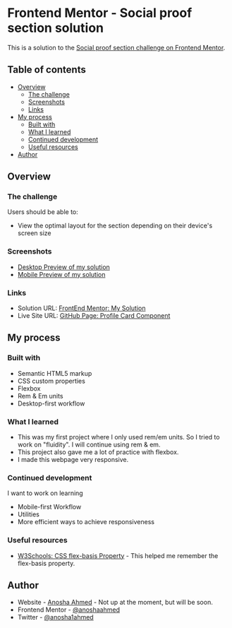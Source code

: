 # Frontend Mentor - Social proof section solution

This is a solution to the [Social proof section challenge on Frontend Mentor](https://www.frontendmentor.io/challenges/social-proof-section-6e0qTv_bA).

## Table of contents

- [Overview](#overview)
  - [The challenge](#the-challenge)
  - [Screenshots](#screenshots)
  - [Links](#links)
- [My process](#my-process)
  - [Built with](#built-with)
  - [What I learned](#what-i-learned)
  - [Continued development](#continued-development)
  - [Useful resources](#useful-resources)
- [Author](#author)

## Overview

### The challenge

Users should be able to:

- View the optimal layout for the section depending on their device's screen size

### Screenshots

- [Desktop Preview of my solution](solution-screenshots/desktop-preview.png)
- [Mobile Preview of my solution](solution-screenshots/mobile-preview.png)

### Links

- Solution URL: [FrontEnd Mentor: My Solution](https://www.frontendmentor.io/solutions/responsive-social-proof-section-using-flexbox-ShX7Xhggr)
- Live Site URL: [GitHub Page: Profile Card Component](https://anoshaahmed.github.io/fem-social-proof-section/)

## My process

### Built with

- Semantic HTML5 markup
- CSS custom properties
- Flexbox
- Rem & Em units
- Desktop-first workflow

### What I learned

- This was my first project where I only used rem/em units. So I tried to work on "fluidity". I will continue using rem & em.
- This project also gave me a lot of practice with flexbox.
- I made this webpage very responsive.

### Continued development

I want to work on learning

- Mobile-first Workflow
- Utilities
- More efficient ways to achieve responsiveness

### Useful resources

- [W3Schools: CSS flex-basis Property](https://www.w3schools.com/cssref/css3_pr_flex-basis.asp) - This helped me remember the flex-basis property.

## Author

- Website - [Anosha Ahmed](https://www.anoshaahmed.com) - Not up at the moment, but will be soon.
- Frontend Mentor - [@anoshaahmed](https://www.frontendmentor.io/profile/anoshaahmed)
- Twitter - [@anosha1ahmed](https://www.twitter.com/anosha1ahmed)
